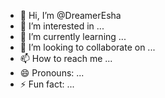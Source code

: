 - 👋 Hi, I’m @DreamerEsha
- 👀 I’m interested in ...
- 🌱 I’m currently learning ...
- 💞️ I’m looking to collaborate on ...
- 📫 How to reach me ...
- 😄 Pronouns: ...
- ⚡ Fun fact: ...

<!---
DreamerEsha/DreamerEsha is a ✨ special ✨ repository because its `README.md` (this file) appears on your GitHub profile.
You can click the Preview link to take a look at your changes.
--->
